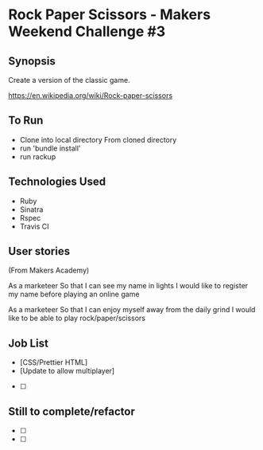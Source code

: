 Rock Paper Scissors - Makers Weekend Challenge \#3
=======================

## Synopsis

Create a version of the classic game.

https://en.wikipedia.org/wiki/Rock-paper-scissors

## To Run
 - Clone into local directory
From cloned directory
 - run 'bundle install'
 - run rackup

## Technologies Used

- Ruby
- Sinatra
- Rspec
- Travis CI

## User stories

(From Makers Academy)

As a marketeer
So that I can see my name in lights
I would like to register my name before playing an online game

As a marketeer
So that I can enjoy myself away from the daily grind
I would like to be able to play rock/paper/scissors


## Job List

- [CSS/Prettier HTML]
- [Update to allow multiplayer]
- [ ]

## Still to complete/refactor

- [ ]
- [ ]
